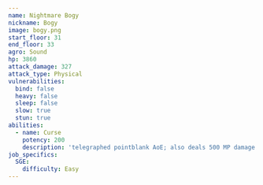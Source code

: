 ```yaml
---
name: Nightmare Bogy
nickname: Bogy
image: bogy.png
start_floor: 31
end_floor: 33
agro: Sound
hp: 3860
attack_damage: 327
attack_type: Physical
vulnerabilities:
  bind: false
  heavy: false
  sleep: false
  slow: true
  stun: true
abilities:
  - name: Curse
    potency: 200
    description: 'telegraphed pointblank AoE; also deals 500 MP damage'
job_specifics:
  SGE:
    difficulty: Easy
---
```

